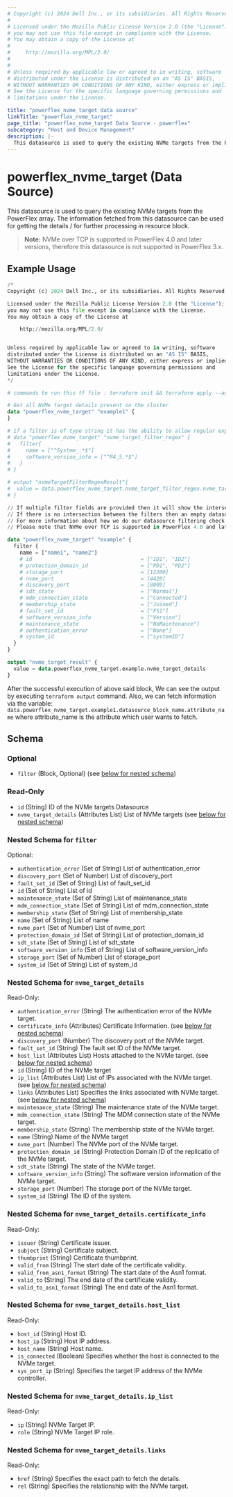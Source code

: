 ```yaml
---
# Copyright (c) 2024 Dell Inc., or its subsidiaries. All Rights Reserved.
#
# Licensed under the Mozilla Public License Version 2.0 (the "License");
# you may not use this file except in compliance with the License.
# You may obtain a copy of the License at
#
#     http://mozilla.org/MPL/2.0/
#
#
# Unless required by applicable law or agreed to in writing, software
# distributed under the License is distributed on an "AS IS" BASIS,
# WITHOUT WARRANTIES OR CONDITIONS OF ANY KIND, either express or implied.
# See the License for the specific language governing permissions and
# limitations under the License.

title: "powerflex_nvme_target data source"
linkTitle: "powerflex_nvme_target"
page_title: "powerflex_nvme_target Data Source - powerflex"
subcategory: "Host and Device Management"
description: |-
  This datasource is used to query the existing NVMe targets from the PowerFlex array. The information fetched from this datasource can be used for getting the details / for further processing in resource block.
---
```


# powerflex_nvme_target (Data Source)

This datasource is used to query the existing NVMe targets from the PowerFlex array. The information fetched from this datasource can be used for getting the details / for further processing in resource block.

> **Note:** 
  NVMe over TCP is supported in PowerFlex 4.0 and later versions, therefore this datasource is not supported in PowerFlex 3.x.

## Example Usage

```terraform
/*
Copyright (c) 2024 Dell Inc., or its subsidiaries. All Rights Reserved.

Licensed under the Mozilla Public License Version 2.0 (the "License");
you may not use this file except in compliance with the License.
You may obtain a copy of the License at

    http://mozilla.org/MPL/2.0/


Unless required by applicable law or agreed to in writing, software
distributed under the License is distributed on an "AS IS" BASIS,
WITHOUT WARRANTIES OR CONDITIONS OF ANY KIND, either express or implied.
See the License for the specific language governing permissions and
limitations under the License.
*/

# commands to run this tf file : terraform init && terraform apply --auto-approve

# Get all NVMe target details present on the cluster
data "powerflex_nvme_target" "example1" {
}

# if a filter is of type string it has the ability to allow regular expressions
# data "powerflex_nvme_target" "nvme_target_filter_regex" {
#   filter{
#     name = ["^System_.*$"]
#     software_version_info = ["^R4_5.*$"]
#   }
# }

# output "nvmeTargetFilterRegexResult"{
#  value = data.powerflex_nvme_target.nvme_target_filter_regex.nvme_target_details
# }

// If multiple filter fields are provided then it will show the intersection of all of those fields.
// If there is no intersection between the filters then an empty datasource will be returned
// For more information about how we do our datasource filtering check out our guides: https://dell.github.io/terraform-docs/docs/storage/platforms/powerflex/product_guide/examples/ 
// Please note that NVMe over TCP is supported in PowerFlex 4.0 and later versions, therefore this datasource is not supported in PowerFlex 3.x.

data "powerflex_nvme_target" "example" {
  filter {
    name = ["name1", "name2"]
    # id                                   = ["ID1", "ID2"]
    # protection_domain_id                 = ["PD1", "PD2"]
    # storage_port                         = [12200]
    # nvme_port                            = [4420]
    # discovery_port                       = [8009]
    # sdt_state                            = ["Normal"]
    # mdm_connection_state                 = ["Connected"]
    # membership_state                     = ["Joined"]
    # fault_set_id                         = ["FS1"]
    # software_version_info                = ["Version"]
    # maintenance_state                    = ["NoMaintenance"]
    # authentication_error                 = ["None"]
    # system_id                            = ["systemID"]
  }
}

output "nvme_target_result" {
  value = data.powerflex_nvme_target.example.nvme_target_details
}
```

After the successful execution of above said block, We can see the output by executing `terraform output` command. Also, we can fetch information via the variable: `data.powerflex_nvme_target.example1.datasource_block_name.attribute_name` where attribute_name is the attribute which user wants to fetch.

<!-- schema generated by tfplugindocs -->
## Schema

### Optional

- `filter` (Block, Optional) (see [below for nested schema](#nestedblock--filter))

### Read-Only

- `id` (String) ID of the NVMe targets Datasource
- `nvme_target_details` (Attributes List) List of NVMe targets (see [below for nested schema](#nestedatt--nvme_target_details))

<a id="nestedblock--filter"></a>
### Nested Schema for `filter`

Optional:

- `authentication_error` (Set of String) List of authentication_error
- `discovery_port` (Set of Number) List of discovery_port
- `fault_set_id` (Set of String) List of fault_set_id
- `id` (Set of String) List of id
- `maintenance_state` (Set of String) List of maintenance_state
- `mdm_connection_state` (Set of String) List of mdm_connection_state
- `membership_state` (Set of String) List of membership_state
- `name` (Set of String) List of name
- `nvme_port` (Set of Number) List of nvme_port
- `protection_domain_id` (Set of String) List of protection_domain_id
- `sdt_state` (Set of String) List of sdt_state
- `software_version_info` (Set of String) List of software_version_info
- `storage_port` (Set of Number) List of storage_port
- `system_id` (Set of String) List of system_id


<a id="nestedatt--nvme_target_details"></a>
### Nested Schema for `nvme_target_details`

Read-Only:

- `authentication_error` (String) The authentication error of the NVMe target.
- `certificate_info` (Attributes) Certificate Information. (see [below for nested schema](#nestedatt--nvme_target_details--certificate_info))
- `discovery_port` (Number) The discovery port of the NVMe target.
- `fault_set_id` (String) The fault set ID of the NVMe target.
- `host_list` (Attributes List) Hosts attached to the NVMe target. (see [below for nested schema](#nestedatt--nvme_target_details--host_list))
- `id` (String) ID of the NVMe target
- `ip_list` (Attributes List) List of IPs associated with the NVMe target. (see [below for nested schema](#nestedatt--nvme_target_details--ip_list))
- `links` (Attributes List) Specifies the links associated with NVMe target. (see [below for nested schema](#nestedatt--nvme_target_details--links))
- `maintenance_state` (String) The maintenance state of the NVMe target.
- `mdm_connection_state` (String) The MDM connection state of the NVMe target.
- `membership_state` (String) The membership state of the NVMe target.
- `name` (String) Name of the NVMe target
- `nvme_port` (Number) The NVMe port of the NVMe target.
- `protection_domain_id` (String) Protection Domain ID of the replicatio of the NVMe target.
- `sdt_state` (String) The state of the NVMe target.
- `software_version_info` (String) The software version information of the NVMe target.
- `storage_port` (Number) The storage port of the NVMe target.
- `system_id` (String) The ID of the system.

<a id="nestedatt--nvme_target_details--certificate_info"></a>
### Nested Schema for `nvme_target_details.certificate_info`

Read-Only:

- `issuer` (String) Certificate issuer.
- `subject` (String) Certificate subject.
- `thumbprint` (String) Certificate thumbprint.
- `valid_from` (String) The start date of the certificate validity.
- `valid_from_asn1_format` (String) The start date of the Asn1 format.
- `valid_to` (String) The end date of the certificate validity.
- `valid_to_asn1_format` (String) The end date of the Asn1 format.


<a id="nestedatt--nvme_target_details--host_list"></a>
### Nested Schema for `nvme_target_details.host_list`

Read-Only:

- `host_id` (String) Host ID.
- `host_ip` (String) Host IP address.
- `host_name` (String) Host name.
- `is_connected` (Boolean) Specifies whether the host is connected to the NVMe target.
- `sys_port_ip` (String) Specifies the target IP address of the NVMe controller.


<a id="nestedatt--nvme_target_details--ip_list"></a>
### Nested Schema for `nvme_target_details.ip_list`

Read-Only:

- `ip` (String) NVMe Target IP.
- `role` (String) NVMe Target IP role.


<a id="nestedatt--nvme_target_details--links"></a>
### Nested Schema for `nvme_target_details.links`

Read-Only:

- `href` (String) Specifies the exact path to fetch the details.
- `rel` (String) Specifies the relationship with the NVMe target.


